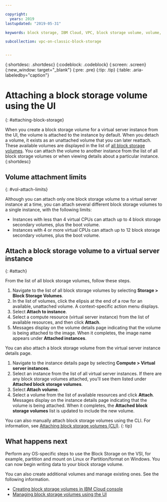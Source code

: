 ```yaml
---

copyright:
  years: 2019
lastupdated: "2019-05-31"

keywords: block storage, IBM Cloud, VPC, block storage volume, volume, volume attachment, VSI, virtual server instance, instance

subcollection: vpc-on-classic-block-storage


---
```


{:shortdesc: .shortdesc}
{:codeblock: .codeblock}
{:screen: .screen}
{:new_window: target="_blank"}
{:pre: .pre}
{:tip: .tip}
{:table: .aria-labeledby="caption"}

# Attaching a block storage volume using the UI
{: #attaching-block-storage}

When you create a block storage volume for a virtual server instance from the UI, the volume is attached to the instance by default. When you detach a volume, it exists as an unattached volume that you can later reattach.  These available volumes are displayed in the list of [all block storage volumes](/docs/vpc-on-classic-block-storage?topic=vpc-on-classic-block-storage-viewing-block-storage#viewvols). You can attach the volume to another instance from the list of all block storage volumes or when viewing details about a particular instance.
{:shortdesc}

## Volume attachment limits
{: #vol-attach-limits}

Although you can attach only one block storage volume to a virtual server instance at a time, you can attach several different block storage volumes to a single instance, with the following limits:

* Instances with less than 4 virtual CPUs can attach up to 4 block storage secondary volumes, plus the boot volume.
* Instances with 4 or more virtual CPUs can attach up to 12 block storage secondary volumes, plus the boot volume.

## Attach a block storage volume to a virtual server instance
{: #attach}

From the list of all block storage volumes, follow these steps.

1. Navigate to the list of all block storage volumes by selecting **Storage > Block Storage Volumes**.
1. In the list of volumes, click the elipsis at the end of a row for an available, unattached volume.  A context-specific action menu displays.
1. Select **Attach to instance**.
1. Select a compute resource (virtual server instance) from the list of available resources, and then click **Attach**.
1. Messages display on the volume details page indicating that the volume is being attached to the image.  When it completes, the image name appears under **Attached instances**.

You can also attach a block storage volume from the virtual server instance details page.

1. Navigate to the instance details page by selecting **Compute > Virtual server instances**.
1. Select an instance from the list of all virtual server instances. If there are any block storage volumes attached, you'll see them listed under **Attached block storage volumes**.
1. Select **Attach volume**.
1. Select a volume from the list of available resources and click **Attach**. Messages display on the instance details page indicating that the volume is being attached.  When it completes, the **Attached block storage volumes** list is updated to include the new volume.

You can also manually attach block storage volumes using the CLI. For information, see [Attaching block storage volumes (CLI)](/docs/vpc-on-classic-block-storage?topic=vpc-on-classic-block-storage-attaching-block-storage-cli).
{: tip}

## What happens next

Perform any OS-specific steps to use the Block Storage on the VSI, for example, partition and mount on Linux or Partition/format on Windows. You can now begin writing data to your block storage volume.

You can also create additional volumes and manage existing ones. See the following information.

* [Creating block storage volumes in IBM Cloud console](/docs/vpc-on-classic-block-storage?topic=vpc-on-classic-block-storage-creating-block-storage)
* [Managing block storage volumes using the UI](/docs/vpc-on-classic-block-storage?topic=vpc-on-classic-block-storage-managing-block-storage)
